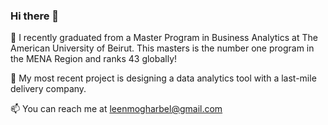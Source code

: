 ### Hi there 👋

<!--
**LeenMo/LeenMo** is a ✨ _special_ ✨ repository because its `README.md` (this file) appears on your GitHub profile.

Here are some ideas to get you started:

- 🔭 I’m currently working on ...
- 🌱 I’m currently learning ...
- 👯 I’m looking to collaborate on ...
- 🤔 I’m looking for help with ...
- 💬 Ask me about ...
- 📫 How to reach me: ...
- 😄 Pronouns: ...
- ⚡ Fun fact: ...
-->
🌱 I recently graduated from a Master Program in Business Analytics at The American University of Beirut. This masters is the number one program in the MENA Region and ranks 43 globally!

🔭 My most recent project is designing a data analytics tool with a last-mile delivery company.

📫 You can reach me at leenmogharbel@gmail.com

